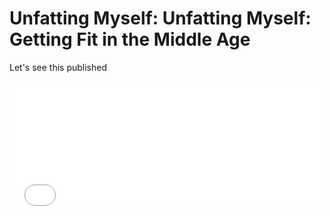 # Unfatting Myself: Unfatting Myself: Getting Fit in the Middle Age

Let's see this published

<embed type="text/html" src="www.google.com" width="500" height="200">